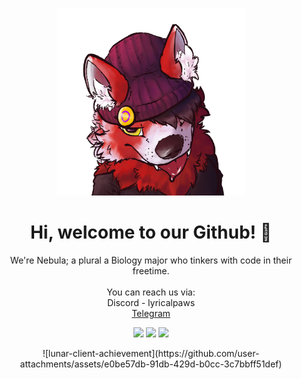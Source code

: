 <!--
- 🔭 I’m currently working on ...
- 🌱 I’m currently learning ...
- 👯 I’m looking to collaborate on ...
- 🤔 I’m looking for help with ...
- 💬 Ask me about ...
- 📫 How to reach me: ...
- 😄 Pronouns: ...
- ⚡ Fun fact: ...
-->
<p align="center">
  <img src="Nebula_Miko_bgless.png" width="300" height="300">
</p>
<h1 align="center">Hi, welcome to our Github! 👋</h1>
<p align="center">
	We're Nebula; a plural a Biology major who tinkers with code in their freetime.<br>
	<br>
	You can reach us via:<br>
 	Discord - lyricalpaws<br>
 	<a href="https://t.me/lyricalpaws">Telegram</a>

<p align="center">
	<img src="https://forthebadge.com/images/badges/built-with-science.png">
	<img src="https://forthebadge.com/images/badges/it-works-dont-know-how.png">
	<img src="https://forthebadge.com/images/badges/contains-tasty-spaghetti-code.png">
</p>

<p align="center">
	![lunar-client-achievement](https://github.com/user-attachments/assets/e0be57db-91db-429d-b0cc-3c7bbff51def)
</p>
